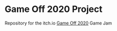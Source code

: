 # Game Off 2020 Project
Repository for the itch.io [Game Off 2020](https://itch.io/jam/game-off-2020) Game Jam
